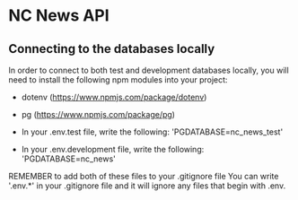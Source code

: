 # NC News API

## Connecting to the databases locally ##

In order to connect to both test and development databases locally, you will need to install the following npm modules into your project:

* dotenv (https://www.npmjs.com/package/dotenv)
* pg (https://www.npmjs.com/package/pg)

* In your .env.test file, write the following: 'PGDATABASE=nc_news_test'
* In your .env.development file, write the following: 'PGDATABASE=nc_news'

REMEMBER to add both of these files to your .gitignore file
You can write '.env.*' in your .gitignore file and it will ignore any files that begin with .env.

